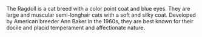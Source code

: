 The Ragdoll is a cat breed with a color point coat and blue eyes. They are large and muscular semi-longhair cats with a soft and silky coat. Developed by American breeder Ann Baker in the 1960s, they are best known for their docile and placid temperament and affectionate nature.
